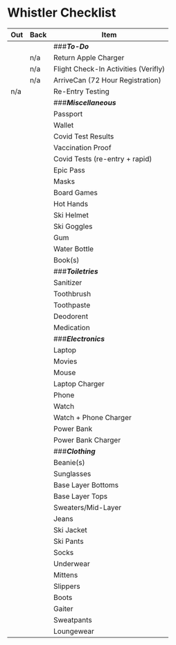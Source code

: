 # Whistler Checklist

|Out|Back|Item|
|---|---|---|
|||###***To-Do***|
||n/a|Return Apple Charger|
||n/a|Flight Check-In Activities (Verifly)|
||n/a|ArriveCan (72 Hour Registration)|
|n/a||Re-Entry Testing|
|||###***Miscellaneous***|
|||Passport|
|||Wallet|
|||Covid Test Results|
|||Vaccination Proof|
|||Covid Tests (re-entry + rapid)|
|||Epic Pass|
|||Masks|
|||Board Games|
|||Hot Hands|
|||Ski Helmet|
|||Ski Goggles|
|||Gum|
|||Water Bottle|
|||Book(s)|
|||###***Toiletries***|
|||Sanitizer|
|||Toothbrush|
|||Toothpaste|
|||Deodorent|
|||Medication|
|||###***Electronics***|
|||Laptop|
|||Movies|
|||Mouse|
|||Laptop Charger|
|||Phone|
|||Watch|
|||Watch + Phone Charger|
|||Power Bank|
|||Power Bank Charger|
|||###***Clothing***|
|||Beanie(s)|
|||Sunglasses|
|||Base Layer Bottoms|
|||Base Layer Tops|
|||Sweaters/Mid-Layer|
|||Jeans|
|||Ski Jacket|
|||Ski Pants|
|||Socks|
|||Underwear|
|||Mittens|
|||Slippers|
|||Boots|
|||Gaiter|
|||Sweatpants|
|||Loungewear|
